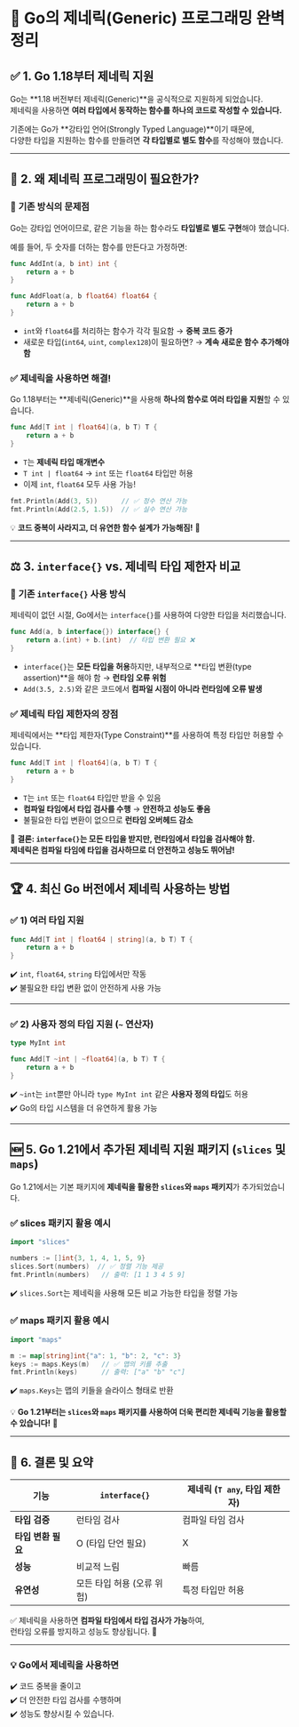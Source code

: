 # 🚀 Go의 제네릭(Generic) 프로그래밍 완벽 정리

## ✅ **1. Go 1.18부터 제네릭 지원**
Go는 **1.18 버전부터 제네릭(Generic)**을 공식적으로 지원하게 되었습니다.  
제네릭을 사용하면 **여러 타입에서 동작하는 함수를 하나의 코드로 작성할 수 있습니다.**  

기존에는 Go가 **강타입 언어(Strongly Typed Language)**이기 때문에,  
다양한 타입을 지원하는 함수를 만들려면 **각 타입별로 별도 함수**를 작성해야 했습니다.  

---

## 🎯 **2. 왜 제네릭 프로그래밍이 필요한가?**
### 🔹 **기존 방식의 문제점**
Go는 강타입 언어이므로, 같은 기능을 하는 함수라도 **타입별로 별도 구현**해야 했습니다.

예를 들어, 두 숫자를 더하는 함수를 만든다고 가정하면:

```go
func AddInt(a, b int) int {
    return a + b
}

func AddFloat(a, b float64) float64 {
    return a + b
}
```
- `int`와 `float64`를 처리하는 함수가 각각 필요함 → **중복 코드 증가**
- 새로운 타입(`int64`, `uint`, `complex128`)이 필요하면? → **계속 새로운 함수 추가해야 함**

### ✅ **제네릭을 사용하면 해결!**
Go 1.18부터는 **제네릭(Generic)**을 사용해 **하나의 함수로 여러 타입을 지원**할 수 있습니다.

```go
func Add[T int | float64](a, b T) T {
    return a + b
}
```
- `T`는 **제네릭 타입 매개변수**
- `T int | float64` → `int` 또는 `float64` 타입만 허용
- 이제 `int`, `float64` 모두 사용 가능!

```go
fmt.Println(Add(3, 5))      // ✅ 정수 연산 가능
fmt.Println(Add(2.5, 1.5))  // ✅ 실수 연산 가능
```
💡 **코드 중복이 사라지고, 더 유연한 함수 설계가 가능해짐!** 🎉

---

## ⚖️ **3. `interface{}` vs. 제네릭 타입 제한자 비교**
### 🔹 **기존 `interface{}` 사용 방식**
제네릭이 없던 시절, Go에서는 `interface{}`를 사용하여 다양한 타입을 처리했습니다.

```go
func Add(a, b interface{}) interface{} {
    return a.(int) + b.(int)  // 타입 변환 필요 ❌
}
```
- `interface{}`는 **모든 타입을 허용**하지만, 내부적으로 **타입 변환(type assertion)**을 해야 함 → **런타임 오류 위험**
- `Add(3.5, 2.5)`와 같은 코드에서 **컴파일 시점이 아니라 런타임에 오류 발생**

### ✅ **제네릭 타입 제한자의 장점**
제네릭에서는 **타입 제한자(Type Constraint)**를 사용하여 특정 타입만 허용할 수 있습니다.

```go
func Add[T int | float64](a, b T) T {
    return a + b
}
```
- `T`는 `int` 또는 `float64` 타입만 받을 수 있음
- **컴파일 타임에서 타입 검사를 수행** → **안전하고 성능도 좋음**
- 불필요한 타입 변환이 없으므로 **런타임 오버헤드 감소**

📌 **결론: `interface{}`는 모든 타입을 받지만, 런타임에서 타입을 검사해야 함.  
제네릭은 컴파일 타임에 타입을 검사하므로 더 안전하고 성능도 뛰어남!**

---

## 🏆 **4. 최신 Go 버전에서 제네릭 사용하는 방법**
### ✅ 1) **여러 타입 지원**
```go
func Add[T int | float64 | string](a, b T) T {
    return a + b
}
```
✔️ `int`, `float64`, `string` 타입에서만 작동  
✔️ 불필요한 타입 변환 없이 안전하게 사용 가능  

---

### ✅ 2) **사용자 정의 타입 지원 (`~` 연산자)**
```go
type MyInt int

func Add[T ~int | ~float64](a, b T) T {
    return a + b
}
```
✔️ `~int`는 `int`뿐만 아니라 `type MyInt int` 같은 **사용자 정의 타입**도 허용  
✔️ Go의 타입 시스템을 더 유연하게 활용 가능  

---

## 🆕 **5. Go 1.21에서 추가된 제네릭 지원 패키지 (`slices` 및 `maps`)**
Go 1.21에서는 기본 패키지에 **제네릭을 활용한 `slices`와 `maps` 패키지**가 추가되었습니다.

### ✅ **slices 패키지 활용 예시**
```go
import "slices"

numbers := []int{3, 1, 4, 1, 5, 9}
slices.Sort(numbers)  // ✅ 정렬 기능 제공
fmt.Println(numbers)   // 출력: [1 1 3 4 5 9]
```
✔️ `slices.Sort`는 제네릭을 사용해 모든 비교 가능한 타입을 정렬 가능

### ✅ **maps 패키지 활용 예시**
```go
import "maps"

m := map[string]int{"a": 1, "b": 2, "c": 3}
keys := maps.Keys(m)   // ✅ 맵의 키를 추출
fmt.Println(keys)      // 출력: ["a" "b" "c"]
```
✔️ `maps.Keys`는 맵의 키들을 슬라이스 형태로 반환

💡 **Go 1.21부터는 `slices`와 `maps` 패키지를 사용하여 더욱 편리한 제네릭 기능을 활용할 수 있습니다!** 🚀

---

## 🎯 **6. 결론 및 요약**
| 기능 | `interface{}` | 제네릭 (`T any`, 타입 제한자) |
|------|--------------|------------------------------|
| **타입 검증** | 런타임 검사 | 컴파일 타임 검사 |
| **타입 변환 필요** | O (타입 단언 필요) | X |
| **성능** | 비교적 느림 | 빠름 |
| **유연성** | 모든 타입 허용 (오류 위험) | 특정 타입만 허용 |

✅ 제네릭을 사용하면 **컴파일 타임에서 타입 검사가 가능**하여,  
런타임 오류를 방지하고 성능도 향상됩니다. 🚀

---
### 💡 **Go에서 제네릭을 사용하면**
✔️ 코드 중복을 줄이고  
✔️ 더 안전한 타입 검사를 수행하며  
✔️ 성능도 향상시킬 수 있습니다.  
